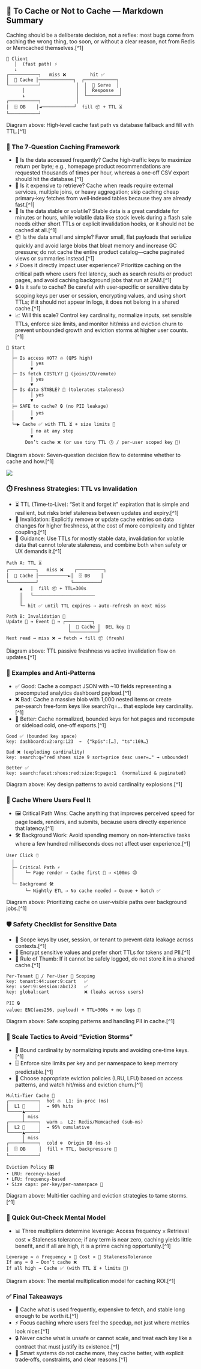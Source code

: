 ## 🧠 To Cache or Not to Cache — Markdown Summary

Caching should be a deliberate decision, not a reflex: most bugs come from caching the wrong thing, too soon, or without a clear reason, not from Redis or Memcached themselves.[^1]

```
📱 Client
   │  (fast path) ⚡
   ↓
┌───────────┐   miss ❌         hit ✅
│  🧠 Cache │─────────────┐  ┌────────────┐
└───────────┘             │  │  🚀 Serve  │
      │                   │  │  Response  │
      ↓                   │  └────────────┘
┌───────────┐             │
│  🗄️ DB    │◄────────────┘  fill 📦 + TTL ⏳
└───────────┘
```

Diagram above: High‑level cache fast path vs database fallback and fill with TTL.[^1]

### 🎯 The 7‑Question Caching Framework

- 🔁 Is the data accessed frequently? Cache high‑traffic keys to maximize return per byte; e.g., homepage product recommendations are requested thousands of times per hour, whereas a one‑off CSV export should hit the database.[^1]
- 🧮 Is it expensive to retrieve? Cache when reads require external services, multiple joins, or heavy aggregation; skip caching cheap primary‑key fetches from well‑indexed tables because they are already fast.[^1]
- 🧷 Is the data stable or volatile? Stable data is a great candidate for minutes or hours, while volatile data like stock levels during a flash sale needs either short TTLs or explicit invalidation hooks, or it should not be cached at all.[^1]
- 📦 Is the data small and simple? Favor small, flat payloads that serialize quickly and avoid large blobs that bloat memory and increase GC pressure; do not cache the entire product catalog—cache paginated views or summaries instead.[^1]
- ⚡ Does it directly impact user experience? Prioritize caching on the critical path where users feel latency, such as search results or product pages, and avoid caching background jobs that run at 2AM.[^1]
- 🔒 Is it safe to cache? Be careful with user‑specific or sensitive data by scoping keys per user or session, encrypting values, and using short TTLs; if it should not appear in logs, it does not belong in a shared cache.[^1]
- 📈 Will this scale? Control key cardinality, normalize inputs, set sensible TTLs, enforce size limits, and monitor hit/miss and eviction churn to prevent unbounded growth and eviction storms at higher user counts.[^1]

```
🤔 Start
  │
  ├─ Is access HOT? 🔥 (QPS high)
  │      │ yes
  │      ▼
  ├─ Is fetch COSTLY? 💸 (joins/IO/remote)
  │      │ yes
  │      ▼
  ├─ Is data STABLE? 🧊 (tolerates staleness)
  │      │ yes
  │      ▼
  ├─ SAFE to cache? 🔒 (no PII leakage)
  │      │ yes
  │      ▼
  └─▶ Cache ✅ with TTL ⏳ + size limits 📏
         │ no at any step
         ▼
       Don’t cache ❌ (or use tiny TTL 🕒 / per‑user scoped key 👤)
```

Diagram above: Seven‑question decision flow to determine whether to cache and how.[^1]

![](./IMG/ToCacheOrNotToCacheDecisionTree.jpeg)

### ⏱️ Freshness Strategies: TTL vs Invalidation

- ⏳ TTL (Time‑to‑Live): “Set it and forget it” expiration that is simple and resilient, but risks brief staleness between updates and expiry.[^1]
- 🧹 Invalidation: Explicitly remove or update cache entries on data changes for higher freshness, at the cost of more complexity and tighter coupling.[^1]
- 🧭 Guidance: Use TTLs for mostly stable data, invalidation for volatile data that cannot tolerate staleness, and combine both when safety or UX demands it.[^1]

```
Path A: TTL ⏳
┌──────────┐   miss ❌    ┌──────────┐
│  🧠 Cache │───────────►│  🗄️ DB    │
└──────────┘            └──────────┘
     ▲   │  fill 📦 + TTL=300s
     │   └───────────────────────
     │
     └─ hit ✅ until TTL expires → auto‑refresh on next miss

Path B: Invalidation 🧹
Update 📝 → Event 📨 → ┌──────────┐
                       │  🧠 Cache │  DEL key 🔑
                       └──────────┘
Next read → miss ❌ → fetch → fill 📦 (fresh)
```

Diagram above: TTL passive freshness vs active invalidation flow on updates.[^1]

### 🧪 Examples and Anti‑Patterns

- ✅ Good: Cache a compact JSON with ~10 fields representing a precomputed analytics dashboard payload.[^1]
- ❌ Bad: Cache a massive blob with 1,000 nested items or create per‑search free‑form keys like search?q=… that explode key cardinality.[^1]
- 🧰 Better: Cache normalized, bounded keys for hot pages and recompute or sideload cold, one‑off exports.[^1]

```
Good ✅ (bounded key space)
key: dashboard:v2:org:123  →  {"kpis":[…], "ts":169…}

Bad ❌ (exploding cardinality)
key: search:q="red shoes size 9 sort=price desc user=…" → unbounded!

Better ✅
key: search:facet:shoes:red:size:9:page:1  (normalized & paginated)
```

Diagram above: Key design patterns to avoid cardinality explosions.[^1]

### 💓 Cache Where Users Feel It

- 🖼️ Critical Path Wins: Cache anything that improves perceived speed for page loads, renders, and submits, because users directly experience that latency.[^1]
- 🛠️ Background Work: Avoid spending memory on non‑interactive tasks where a few hundred milliseconds does not affect user experience.[^1]

```
User Click 🖱️
  │
  ├─ Critical Path ⚡
  │    └─ Page render → Cache first 🧠 → <100ms 😍
  │
  └─ Background 🛠️
       └─ Nightly ETL → No cache needed → Queue + batch ✅
```

Diagram above: Prioritizing cache on user‑visible paths over background jobs.[^1]

### 🛡️ Safety Checklist for Sensitive Data

- 👤 Scope keys by user, session, or tenant to prevent data leakage across contexts.[^1]
- 🧷 Encrypt sensitive values and prefer short TTLs for tokens and PII.[^1]
- 🚫 Rule of Thumb: If it cannot be safely logged, do not store it in a shared cache.[^1]

```
Per‑Tenant 🏢 / Per‑User 👤 Scoping
key: tenant:44:user:9:cart   ✅
key: user:9:session:abc123   ✅
key: global:cart             ❌ (leaks across users)

PII 🔒
value: ENC(aes256, payload) + TTL=300s + no logs 🛑
```

Diagram above: Safe scoping patterns and handling PII in cache.[^1]

### 📏 Scale Tactics to Avoid “Eviction Storms”

- 🧮 Bound cardinality by normalizing inputs and avoiding one‑time keys.[^1]
- 🗄️ Enforce size limits per key and per namespace to keep memory predictable.[^1]
- 🔁 Choose appropriate eviction policies (LRU, LFU) based on access patterns, and watch hit/miss and eviction churn.[^1]

```
Multi‑Tier Cache 🧱
┌───────────┐  hot 🔥  L1: in‑proc (ms)
│  L1 🧠     │  → 90% hits
└─────▲─────┘
      │ miss
┌─────┴─────┐  warm ♨️  L2: Redis/Memcached (sub‑ms)
│  L2 🧠     │  → 95% cumulative
└─────▲─────┘
      │ miss
┌─────┴─────┐  cold ❄️  Origin DB (ms‑s)
│  🗄️ DB     │  fill + TTL, backpressure 🧯
└───────────┘

Eviction Policy 🎛️
• LRU: recency‑based
• LFU: frequency‑based
• Size caps: per‑key/per‑namespace 📏
```

Diagram above: Multi‑tier caching and eviction strategies to tame storms.[^1]

### 🧭 Quick Gut‑Check Mental Model

- 📊 Three multipliers determine leverage: Access frequency × Retrieval cost × Staleness tolerance; if any term is near zero, caching yields little benefit, and if all are high, it is a prime caching opportunity.[^1]

```
Leverage ≈ 🔥 Frequency × 💸 Cost × 🧊 StalenessTolerance
If any ≈ 0 → Don’t cache ❌
If all high → Cache ✅ (with TTL ⏳ + limits 📏)
```

Diagram above: The mental multiplication model for caching ROI.[^1]

### ✅ Final Takeaways

- 🔁 Cache what is used frequently, expensive to fetch, and stable long enough to be worth it.[^1]
- ⚡ Focus caching where users feel the speedup, not just where metrics look nicer.[^1]
- 🔒 Never cache what is unsafe or cannot scale, and treat each key like a contract that must justify its existence.[^1]
- 🧠 Smart systems do not cache more, they cache better, with explicit trade‑offs, constraints, and clear reasons.[^1]